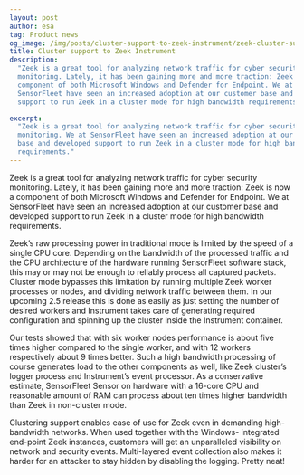```yaml
---
layout: post
author: esa
tag: Product news
og_image: /img/posts/cluster-support-to-zeek-instrument/zeek-cluster-support.png
title: Cluster support to Zeek Instrument
description:
  "Zeek is a great tool for analyzing network traffic for cyber security
  monitoring. Lately, it has been gaining more and more traction: Zeek is now a
  component of both Microsoft Windows and Defender for Endpoint. We at
  SensorFleet have seen an increased adoption at our customer base and developed
  support to run Zeek in a cluster mode for high bandwidth requirements."

excerpt:
  "Zeek is a great tool for analyzing network traffic for cyber security
  monitoring. We at SensorFleet have seen an increased adoption at our customer
  base and developed support to run Zeek in a cluster mode for high bandwidth
  requirements."
---
```


Zeek is a great tool for analyzing network traffic for cyber security
monitoring. Lately, it has been gaining more and more traction: Zeek is now a
component of both Microsoft Windows and Defender for Endpoint. We at SensorFleet
have seen an increased adoption at our customer base and developed support to
run Zeek in a cluster mode for high bandwidth requirements.

Zeek’s raw processing power in traditional mode is limited by the speed of a
single CPU core. Depending on the bandwidth of the processed traffic and the CPU
architecture of the hardware running SensorFleet software stack, this may or may
not be enough to reliably process all captured packets. Cluster mode bypasses
this limitation by running multiple Zeek worker processes or nodes, and dividing
network traffic between them. In our upcoming 2.5 release this is done as easily
as just setting the number of desired workers and Instrument takes care of
generating required configuration and spinning up the cluster inside the
Instrument container.

Our tests showed that with six worker nodes performance is about five times
higher compared to the single worker, and with 12 workers respectively about 9
times better. Such a high bandwidth processing of course generates load to the
other components as well, like Zeek cluster’s logger process and Instrument’s
event processor. As a conservative estimate, SensorFleet Sensor on hardware with
a 16-core CPU and reasonable amount of RAM can process about ten times higher
bandwidth than Zeek in non-cluster mode.

Clustering support enables ease of use for Zeek even in demanding high-bandwidth
networks. When used together with the Windows- integrated end-point Zeek
instances, customers will get an unparalleled visibility on network and security
events. Multi-layered event collection also makes it harder for an attacker to
stay hidden by disabling the logging. Pretty neat!
